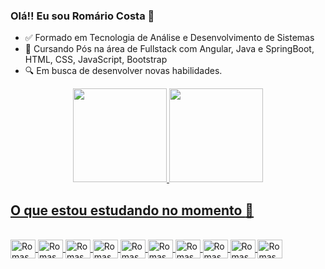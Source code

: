 ### Olá!! Eu sou Romário Costa 👋



- :white_check_mark: Formado em Tecnologia de Análise e Desenvolvimento de Sistemas
- :memo: Cursando Pós na área de Fullstack com Angular, Java e SpringBoot, HTML, CSS, JavaScript, Bootstrap
- :mag: Em busca de desenvolver novas habilidades.

<div align="center">
  <a href="https://github.com/RomasCosta">
  <img height="150em" src="https://github-readme-stats.vercel.app/api?username=RomasCosta&show_icons=true&theme=dracula&include_all_commits=true&count_private=true"/>
  <img height="150em" src="https://github-readme-stats.vercel.app/api/top-langs/?username=RomasCosta&layout=compact&langs_count=7&theme=dracula"/>
</div>

  ## O que estou estudando no momento :construction_worker:
  
<div style="display: inline_block"><br>

  <img align="center" alt="RomasCosta-Angular" height="30" width="40" src="https://cdn.jsdelivr.net/gh/devicons/devicon/icons/angularjs/angularjs-original.svg"/>
  <img align="center" alt="RomasCosta-Java" height="30" width="40" src="https://cdn.jsdelivr.net/gh/devicons/devicon/icons/java/java-original.svg" />
  <img align="center" alt="RomasCosta-Spring" height="30" width="40" src="https://cdn.jsdelivr.net/gh/devicons/devicon/icons/spring/spring-original.svg" />
  
  <img align="center" alt="RomasCosta-Html5" height="30" width="40" src="https://cdn.jsdelivr.net/gh/devicons/devicon/icons/html5/html5-original.svg" />
  <img align="center" alt="RomasCosta-CSS" height="30" width="40" src="https://cdn.jsdelivr.net/gh/devicons/devicon/icons/css3/css3-original.svg" />
  <img align="center" alt="RomasCosta-JavaScript" height="30" width="40" src="https://cdn.jsdelivr.net/gh/devicons/devicon/icons/javascript/javascript-original.svg" />

  <img align="center" alt="RomasCosta-Bootstrap" height="30" width="40" src="https://cdn.jsdelivr.net/gh/devicons/devicon/icons/bootstrap/bootstrap-original.svg" />

  <img align="center" alt="RomasCosta-AWS" height="30" width="40" src="https://cdn.jsdelivr.net/gh/devicons/devicon/icons/amazonwebservices/amazonwebservices-plain-wordmark.svg" />

  <img align="center" alt="RomasCosta-SQL" height="30" width="40" src="https://cdn.jsdelivr.net/gh/devicons/devicon/icons/mysql/mysql-original.svg" />

  <img align="center" alt="RomasCosta-Phython" height="30" width="40" src="https://cdn.jsdelivr.net/gh/devicons/devicon/icons/python/python-original.svg" />
  
          
          
  
                 
</div>
  
  ##
